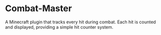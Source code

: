# Combat-Master
A Minecraft plugin that tracks every hit during combat. Each hit is counted and displayed, providing a simple hit counter system.
